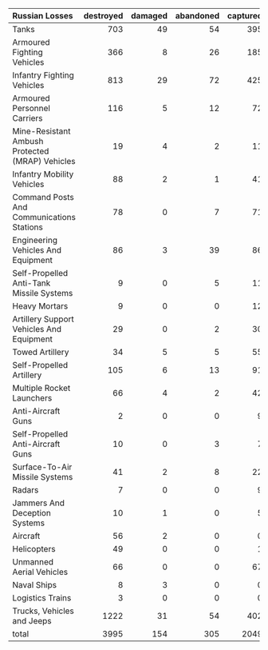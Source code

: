 | Russian Losses                                   |   destroyed |   damaged |   abandoned |   captured |   total |
|:-------------------------------------------------|------------:|----------:|------------:|-----------:|--------:|
| Tanks                                            |         703 |        49 |          54 |        395 |    1201 |
| Armoured Fighting Vehicles                       |         366 |         8 |          26 |        185 |     585 |
| Infantry Fighting Vehicles                       |         813 |        29 |          72 |        425 |    1339 |
| Armoured Personnel Carriers                      |         116 |         5 |          12 |         72 |     205 |
| Mine-Resistant Ambush Protected  (MRAP) Vehicles |          19 |         4 |           2 |         11 |      36 |
| Infantry Mobility Vehicles                       |          88 |         2 |           1 |         41 |     132 |
| Command Posts And Communications Stations        |          78 |         0 |           7 |         71 |     156 |
| Engineering Vehicles And Equipment               |          86 |         3 |          39 |         86 |     214 |
| Self-Propelled Anti-Tank Missile Systems         |           9 |         0 |           5 |         11 |      25 |
| Heavy Mortars                                    |           9 |         0 |           0 |         12 |      21 |
| Artillery Support Vehicles And Equipment         |          29 |         0 |           2 |         30 |      61 |
| Towed Artillery                                  |          34 |         5 |           5 |         55 |      99 |
| Self-Propelled Artillery                         |         105 |         6 |          13 |         91 |     215 |
| Multiple Rocket Launchers                        |          66 |         4 |           2 |         42 |     114 |
| Anti-Aircraft Guns                               |           2 |         0 |           0 |          9 |      11 |
| Self-Propelled Anti-Aircraft Guns                |          10 |         0 |           3 |          7 |      20 |
| Surface-To-Air Missile Systems                   |          41 |         2 |           8 |         22 |      73 |
| Radars                                           |           7 |         0 |           0 |          9 |      16 |
| Jammers And Deception Systems                    |          10 |         1 |           0 |          5 |      16 |
| Aircraft                                         |          56 |         2 |           0 |          0 |      58 |
| Helicopters                                      |          49 |         0 |           0 |          1 |      50 |
| Unmanned Aerial Vehicles                         |          66 |         0 |           0 |         67 |     133 |
| Naval Ships                                      |           8 |         3 |           0 |          0 |      11 |
| Logistics Trains                                 |           3 |         0 |           0 |          0 |       3 |
| Trucks, Vehicles and Jeeps                       |        1222 |        31 |          54 |        402 |    1709 |
| total                                            |        3995 |       154 |         305 |       2049 |    6503 |
